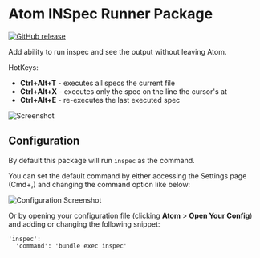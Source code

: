 # Atom INSpec Runner Package

[![GitHub release](https://img.shields.io/github/release/qubyte/rubidium.svg)](https://github.com/bcorner13/atom-inspec)

Add ability to run inspec and see the output without leaving Atom.

HotKeys:

- __Ctrl+Alt+T__ - executes all specs the current file
- __Ctrl+Alt+X__ - executes only the spec on the line the cursor's at
- __Ctrl+Alt+E__ - re-executes the last executed spec

![Screenshot](http://cl.ly/image/2G2B3M2g3l3k/stats_collector_spec.rb%20-%20-Users-fcoury-Projects-crm_bliss.png)

## Configuration

By default this package will run `inspec` as the command.

You can set the default command by either accessing the Settings page (Cmd+,)
and changing the command option like below:

![Configuration Screenshot](http://f.cl.ly/items/2k1C0E0e1l2Z3m1l3e1R/Settings%20-%20-Users-fcoury-Projects-crm_bliss.jpg)

Or by opening your configuration file (clicking __Atom__ > __Open Your Config__)
and adding or changing the following snippet:

    'inspec':
      'command': 'bundle exec inspec'
